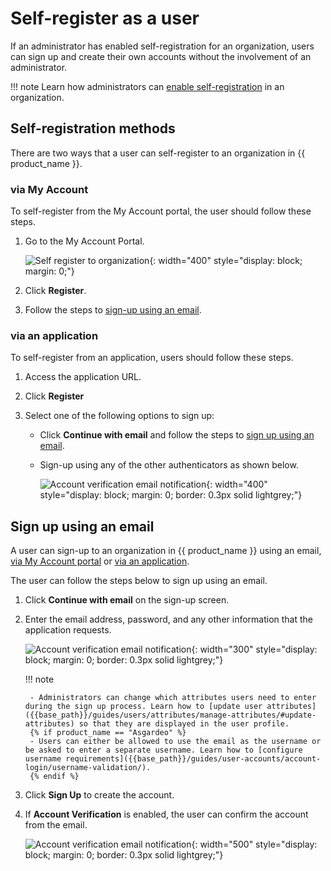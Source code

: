 # Self-register as a user

If an administrator has enabled self-registration for an organization, users can sign up and create their own accounts without the involvement of an administrator.

!!! note
    Learn how administrators can [enable self-registration]({{base_path}}/guides/account-configurations/user-onboarding/self-registration/) in an organization.

## Self-registration methods

There are two ways that a user can self-register to an organization in {{ product_name }}.

### via My Account

To self-register from the My Account portal, the user should follow these steps.

1. Go to the My Account Portal.

    ![Self register to organization]({{base_path}}/assets/img/guides/organization/self-service/customer/create-an-account.png){: width="400" style="display: block; margin: 0;"}

2. Click **Register**.

3. Follow the steps to [sign-up using an email](#sign-up-using-an-email).

### via an application

To self-register from an application, users should follow these steps.

1. Access the application URL.
2. Click **Register**
3. Select one of the following options to sign up:

    - Click **Continue with email** and follow the steps to [sign up using an email](#sign-up-using-an-email).
    - Sign-up using any of the other authenticators as shown below.

      ![Account verification email notification]({{base_path}}/assets/img/guides/organization/self-service/customer/self-registration-select-a-method.png){: width="400" style="display: block; margin: 0; border: 0.3px solid lightgrey;"}

## Sign up using an email

A user can sign-up to an organization in {{ product_name }} using an email, [via My Account portal](#via-my-account) or [via an application](#via-an-application).

The user can follow the steps below to sign up using an email.

1. Click **Continue with email** on the sign-up screen.

2. Enter the email address, password, and any other information that the application requests.

    ![Account verification email notification]({{base_path}}/assets/img/guides/organization/self-service/customer/self-registration-form.png){: width="300" style="display: block; margin: 0; border: 0.3px solid lightgrey;"}

    !!! note

        - Administrators can change which attributes users need to enter during the sign up process. Learn how to [update user attributes]({{base_path}}/guides/users/attributes/manage-attributes/#update-attributes) so that they are displayed in the user profile.
        {% if product_name == "Asgardeo" %}
        - Users can either be allowed to use the email as the username or be asked to enter a separate username. Learn how to [configure username requirements]({{base_path}}/guides/user-accounts/account-login/username-validation/).
        {% endif %}

3. Click **Sign Up** to create the account.

4. If **Account Verification** is enabled, the user can confirm the account from the email.

    ![Account verification email notification]({{base_path}}/assets/img/guides/organization/self-service/customer/account-verification-email.png){: width="500" style="display: block; margin: 0; border: 0.3px solid lightgrey;"}